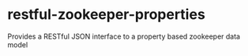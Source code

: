 # restful-zookeeper-properties
Provides a RESTful JSON interface to a property based zookeeper data model
